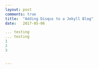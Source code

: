 ```yaml
---
layout: post
comments: true
title:  "Adding Disqus to a Jekyll Blog"
date:   2017-05-06

... testing
... testing
1
2
3


---
```

